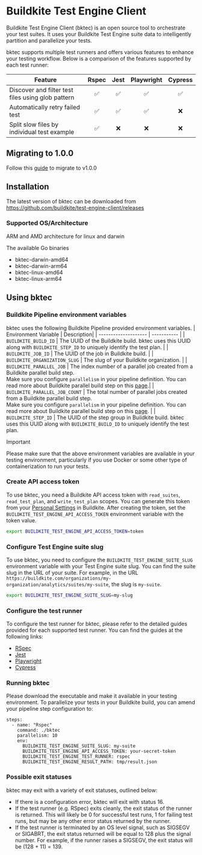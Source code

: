 # Buildkite Test Engine Client

Buildkite Test Engine Client (bktec) is an open source tool to orchestrate your test suites. It uses your Buildkite Test Engine suite data to intelligently partition and parallelize your tests.

bktec supports multiple test runners and offers various features to enhance your testing workflow. Below is a comparison of the features supported by each test runner:

| Feature                                            | Rspec | Jest | Playwright | Cypress |
| -------------------------------------------------- | :---: | :--: | :--------: | :-----: |
| Discover and filter test files using glob pattern  |   ✅  |   ✅  |    ✅      |    ✅   |
| Automatically retry failed test                    |   ✅  |   ✅  |    ✅      |    ❌   |
| Split slow files by individual test example        |   ✅  |   ❌  |    ❌      |    ❌   |

## Migrating to 1.0.0

Follow this [guide](https://github.com/buildkite/test-splitter/tree/90b699918b11500336f8a0fce306da917fba7408?tab=readme-ov-file#migrating-to-100) to migrate to v1.0.0


## Installation
The latest version of bktec can be downloaded from https://github.com/buildkite/test-engine-client/releases

### Supported OS/Architecture
ARM and AMD architecture for linux and darwin

The available Go binaries
- bktec-darwin-amd64
- bktec-darwin-arm64
- bktec-linux-amd64
- bktec-linux-arm64

## Using bktec

### Buildkite Pipeline environment variables
bktec uses the following Buildkite Pipeline provided environment variables.
| Environment Variable | Description|
| -------------------- | ----------- |
| `BUILDKITE_BUILD_ID` | The UUID of the Buildkite build. bktec uses this UUID along with `BUILDKITE_STEP_ID` to uniquely identify the test plan. |
| `BUILDKITE_JOB_ID` | The UUID of the job in Buildkite build. |
| `BUILDKITE_ORGANIZATION_SLUG` | The slug of your Buildkite organization. |
| `BUILDKITE_PARALLEL_JOB` | The index number of a parallel job created from a Buildkite parallel build step. <br>Make sure you configure `parallelism` in your pipeline definition.  You can read more about Buildkite parallel build step on this [page](https://buildkite.com/docs/pipelines/controlling-concurrency#concurrency-and-parallelism).|
| `BUILDKITE_PARALLEL_JOB_COUNT` | The total number of parallel jobs created from a Buildkite parallel build step. <br>Make sure you configure `parallelism` in your pipeline definition.  You can read more about Buildkite parallel build step on this [page](https://buildkite.com/docs/pipelines/controlling-concurrency#concurrency-and-parallelism). |
| `BUILDKITE_STEP_ID` | The UUID of the step group in Buildkite build. bktec uses this UUID along with `BUILDKITE_BUILD_ID` to uniquely identify the test plan.

> [!IMPORTANT]
> Please make sure that the above environment variables are available in your testing environment, particularly if you use Docker or some other type of containerization to run your tests.

### Create API access token
To use bktec, you need a Buildkite API access token with `read_suites`, `read_test_plan`, and `write_test_plan` scopes. You can generate this token from your [Personal Settings](https://buildkite.com/user/api-access-tokens) in Buildkite. After creating the token, set the `BUILDKITE_TEST_ENGINE_API_ACCESS_TOKEN` environment variable with the token value.

```sh
export BUILDKITE_TEST_ENGINE_API_ACCESS_TOKEN=token
```

### Configure Test Engine suite slug
To use bktec, you need to configure the `BUILDKITE_TEST_ENGINE_SUITE_SLUG` environment variable with your Test Engine suite slug. You can find the suite slug in the URL of your suite. For example, in the URL `https://buildkite.com/organizations/my-organization/analytics/suites/my-suite`, the slug is `my-suite`.

```sh
export BUILDKITE_TEST_ENGINE_SUITE_SLUG=my-slug
```

### Configure the test runner
To configure the test runner for bktec, please refer to the detailed guides provided for each supported test runner. You can find the guides at the following links:
- [RSpec](./docs/rspec.md)
- [Jest](./docs/jest.md)
- [Playwright](./docs/playwright.md)
- [Cypress](./docs/cypress.md)


### Running bktec
Please download the executable and make it available in your testing environment.
To parallelize your tests in your Buildkite build, you can amend your pipeline step configuration to:
```
steps:
  - name: "Rspec"
    command: ./bktec
    parallelism: 10
    env:
      BUILDKITE_TEST_ENGINE_SUITE_SLUG: my-suite
      BUILDKITE_TEST_ENGINE_API_ACCESS_TOKEN: your-secret-token
      BUILDKITE_TEST_ENGINE_TEST_RUNNER: rspec
      BUILDKITE_TEST_ENGINE_RESULT_PATH: tmp/result.json
```

### Possible exit statuses

bktec may exit with a variety of exit statuses, outlined below:

- If there is a configuration error, bktec will exit with
  status 16.
- If the test runner (e.g. RSpec) exits cleanly, the exit status of
  the runner is returned. This will likely be 0 for successful test runs, 1 for
  failing test runs, but may be any other error status returned by the runner.
- If the test runner is terminated by an OS level signal, such as SIGSEGV or
  SIGABRT, the exit status returned will be equal to 128 plus the signal number.
  For example, if the runner raises a SIGSEGV, the exit status will be (128 +
  11) = 139.
